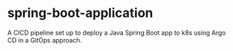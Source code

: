 # spring-boot-application
 A CICD pipeline set up to deploy a Java Spring Boot app to k8s using Argo CD in a GitOps approach.

